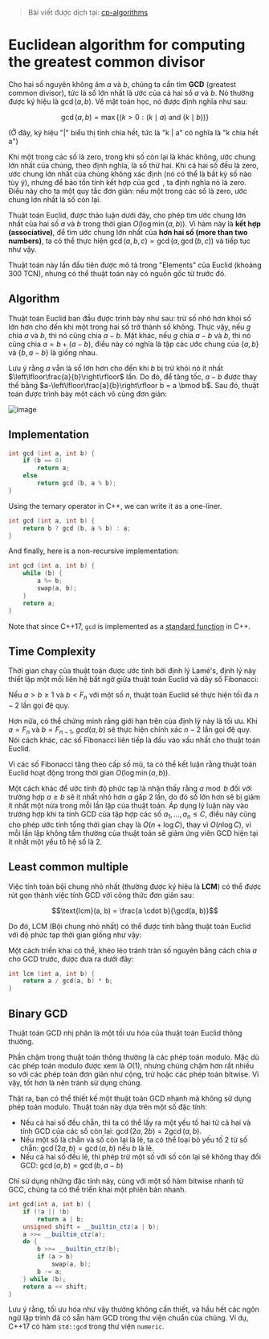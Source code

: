 > Bài viết được dịch tại: [cp-algorithms](https://cp-algorithms.com/algebra/euclid-algorithm.html)

# Euclidean algorithm for computing the greatest common divisor

Cho hai số nguyên không âm $a$ và $b$, chúng ta cần tìm **GCD** (greatest common divisor), tức là số lớn nhất là ước của cả hai số $a$ và $b$.
Nó thường được ký hiệu là ${\gcd(a, b)}$. Về mặt toán học, nó được định nghĩa như sau:

$$\gcd(a, b) = \max \{(k > 0 : (k \mid a) \text{ and } (k \mid b)) \}$$

(Ở đây, ký hiệu "|" biểu thị tính chia hết, tức là "k | a" có nghĩa là "k chia hết a")

Khi một trong các số là zero, trong khi số còn lại là khác không, ước chung lớn nhất của chúng, theo định nghĩa, là số thứ hai. Khi cả hai số đều là zero, ước chung lớn nhất của chúng không xác định (nó có thể là bất kỳ số nào tùy ý), nhưng để bảo tồn tính kết hợp của $\gcd$ , ta định nghĩa nó là zero. Điều này cho ta một quy tắc đơn giản: nếu một trong các số là zero, ước chung lớn nhất là số còn lại.

Thuật toán Euclid, được thảo luận dưới đây, cho phép tìm ước chung lớn nhất của hai số $a$ và $b$ trong thời gian $O(\log \min(a, b))$. Vì hàm này là **kết hợp (associative)**, để tìm ước chung lớn nhất của **hơn hai số (more than two numbers)**, ta có thể thực hiện $\gcd(a, b, c) = \gcd(a, \gcd(b, c))$ và tiếp tục như vậy.

Thuật toán này lần đầu tiên được mô tả trong "Elements" của Euclid (khoảng 300 TCN), nhưng có thể thuật toán này có nguồn gốc từ trước đó.

## Algorithm

Thuật toán Euclid ban đầu được trình bày như sau: trừ số nhỏ hơn khỏi số lớn hơn cho đến khi một trong hai số trở thành số không. Thực vậy, nếu $g$ chia $a$ và $b$, thì nó cũng chia $a-b$. Mặt khác, nếu $g$ chia $a-b$ và $b$, thì nó cũng chia $a = b + (a-b)$, điều này có nghĩa là tập các ước chung của $\{a, b\}$ và $\{b,a-b\}$ là giống nhau.

Lưu ý rằng $a$ vẫn là số lớn hơn cho đến khi $b$ bị trừ khỏi nó ít nhất $\left\lfloor\frac{a}{b}\right\rfloor$ lần. Do đó, để tăng tốc, $a-b$ được thay thế bằng $a-\left\lfloor\frac{a}{b}\right\rfloor b = a \bmod b$. Sau đó, thuật toán được trình bày một cách vô cùng đơn giản:

![image](https://github.com/user-attachments/assets/44ff2842-fd18-4dba-93ec-f1217e26ee04)


## Implementation

```cpp
int gcd (int a, int b) {
    if (b == 0)
        return a;
    else
        return gcd (b, a % b);
}
```

Using the ternary operator in C++, we can write it as a one-liner.

```cpp
int gcd (int a, int b) {
    return b ? gcd (b, a % b) : a;
}
```

And finally, here is a non-recursive implementation:

```cpp
int gcd (int a, int b) {
    while (b) {
        a %= b;
        swap(a, b);
    }
    return a;
}
```

Note that since C++17, `gcd` is implemented as a [standard function](https://en.cppreference.com/w/cpp/numeric/gcd) in C++.

## Time Complexity

Thời gian chạy của thuật toán được ước tính bởi định lý Lamé's, định lý này thiết lập một mối liên hệ bất ngờ giữa thuật toán Euclid và dãy số Fibonacci:

Nếu $a > b \geq 1$ và $b < F_n$ với một số $n$, thuật toán Euclid sẽ thực hiện tối đa $n-2$ lần gọi đệ quy.

Hơn nữa, có thể chứng minh rằng giới hạn trên của định lý này là tối ưu. Khi $a = F_n$ và $b = F_{n-1}$, $gcd(a, b)$ sẽ thực hiện chính xác $n-2$ lần gọi đệ quy. Nói cách khác, các số Fibonacci liên tiếp là đầu vào xấu nhất cho thuật toán Euclid.

Vì các số Fibonacci tăng theo cấp số mũ, ta có thể kết luận rằng thuật toán Euclid hoạt động trong thời gian $O(\log \min(a, b))$.

Một cách khác để ước tính độ phức tạp là nhận thấy rằng $a \bmod b$ đối với trường hợp $a \geq b$ sẽ ít nhất nhỏ hơn $a$ gấp 2 lần, do đó số lớn hơn sẽ bị giảm ít nhất một nửa trong mỗi lần lặp của thuật toán. Áp dụng lý luận này vào trường hợp khi ta tính GCD của tập hợp các số $a_1,\dots,a_n \leq C$, điều này cũng cho phép ước tính tổng thời gian chạy là $O(n + \log C)$, thay vì $O(n \log C)$, vì mỗi lần lặp không tầm thường của thuật toán sẽ giảm ứng viên GCD hiện tại ít nhất một yếu tố hệ số là $2$.

## Least common multiple

Việc tính toán bội chung nhỏ nhất (thường được ký hiệu là **LCM**) có thể được rút gọn thành việc tính GCD với công thức đơn giản sau:

$$\text{lcm}(a, b) = \frac{a \cdot b}{\gcd(a, b)}$$

Do đó, LCM (Bội chung nhỏ nhất) có thể được tính bằng thuật toán Euclid với độ phức tạp thời gian giống như vậy:

Một cách triển khai có thể, khéo léo tránh tràn số nguyên bằng cách chia $a$ cho GCD trước, được đưa ra dưới đây:

```cpp
int lcm (int a, int b) {
    return a / gcd(a, b) * b;
}
```

## Binary GCD

Thuật toán GCD nhị phân là một tối ưu hóa của thuật toán Euclid thông thường.

Phần chậm trong thuật toán thông thường là các phép toán modulo. Mặc dù các phép toán modulo được xem là $O(1)$, nhưng chúng chậm hơn rất nhiều so với các phép toán đơn giản như cộng, trừ hoặc các phép toán bitwise. Vì vậy, tốt hơn là nên tránh sử dụng chúng.

Thật ra, bạn có thể thiết kế một thuật toán GCD nhanh mà không sử dụng phép toán modulo. Thuật toán này dựa trên một số đặc tính:

  - Nếu cả hai số đều chẵn, thì ta có thể lấy ra một yếu tố hai từ cả hai và tính GCD của các số còn lại: $\gcd(2a, 2b) = 2 \gcd(a, b)$.
  - Nếu một số là chẵn và số còn lại là lẻ, ta có thể loại bỏ yếu tố 2 từ số chẵn: $\gcd(2a, b) = \gcd(a, b)$ nếu $b$ là lẻ.
  - Nếu cả hai số đều lẻ, thì phép trừ một số với số còn lại sẽ không thay đổi GCD: $\gcd(a, b) = \gcd(b, a-b)$

Chỉ sử dụng những đặc tính này, cùng với một số hàm bitwise nhanh từ GCC, chúng ta có thể triển khai một phiên bản nhanh.

```cpp
int gcd(int a, int b) {
    if (!a || !b)
        return a | b;
    unsigned shift = __builtin_ctz(a | b);
    a >>= __builtin_ctz(a);
    do {
        b >>= __builtin_ctz(b);
        if (a > b)
            swap(a, b);
        b -= a;
    } while (b);
    return a << shift;
}
```

Lưu ý rằng, tối ưu hóa như vậy thường không cần thiết, và hầu hết các ngôn ngữ lập trình đã có sẵn hàm GCD trong thư viện chuẩn của chúng. Ví dụ, C++17 có hàm `std::gcd` trong thư viện `numeric`.

